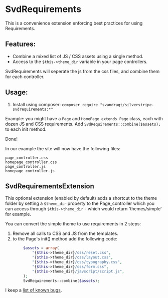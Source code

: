 SvdRequirements
============================
This is a convenience extension enforcing best practices for using Requirements.

## Features:

* Combine a mixed list of JS / CSS assets using a single method.
* Access to the `$this->theme_dir` variable in your page controllers.

SvdRequirements will seperate the js from the css files, and combine them for each controller.

## Usage:

1. Install using composer: `composer require "svandragt/silverstripe-svdrequirements:*"`

Example: you might have a `Page` and `HomePage extends Page` class, each with dozen JS and CSS requirements. Add
`SvdRequirements::combine($assets);` to each init method.

Done!

In our example the site will now have the following files:
```
page_controller.css
homepage_controller.css
page_controller.js
homepage_controller.js
```

## SvdRequirementsExtension

This optional extension (enabled by default) adds a shortcut to the theme folder by setting a `$theme_dir` property to the Page_controller which you can access through `$this->theme_dir` - which would return 'themes/simple' for example. 

You can convert the simple theme to use requirements in 2 steps:

1. Remove all calls to CSS and JS from the templates. 
2. to the Page's init() method add the following code:

```php
		$assets = array(
			"{$this->theme_dir}/css/reset.css",
			"{$this->theme_dir}/css/layout.css",
			"{$this->theme_dir}/css/typography.css",
			"{$this->theme_dir}/css/form.css",
			"{$this->theme_dir}/javscript/script.js",
		);
		SvdRequirements::combine($assets);
```

I keep a [list of known bugs](https://github.com/svandragt/silverstripe-svdrequirements/issues).


